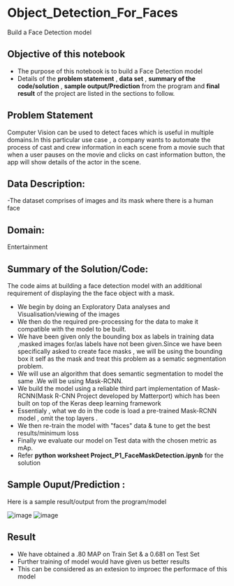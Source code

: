 # Object_Detection_For_Faces
Build a Face Detection model 


## Objective of this notebook
- The purpose of this notebook is to build a Face Detection model 
- Details of the **problem statement**  , **data set** ,  **summary of the code/solution**  , **sample output/Prediction** from the program and **final result** of the project are listed in the sections to follow.

## Problem Statement 
Computer Vision can be used to detect faces which is useful in multiple domains.In this particular use case , a company wants to automate the process of cast and crew information in each scene from a movie such that when a user pauses on the movie and clicks on cast information button, the app will show details of the actor in the scene.


## Data Description:
-The dataset comprises of images and its mask where there is a human face

## Domain:
  Entertainment

## Summary of the Solution/Code:
The code aims at building a face detection model with an additional requirement of displaying the the face object with a mask.
- We begin by doing an Exploratory Data analyses and Visualisation/viewing of the images 
- We then do the required pre-processing for the data to make it compatible with the model to be built.
- We have been given only the bounding box as labels in training data ,masked images for/as labels have not been given.Since we have been specifically asked to create   face masks , we will be using the bounding box it self as the mask and treat this problem as a sematic segmentation problem.
- We will use an algorithm that does semantic segmentation to model the same .We will be using Mask-RCNN.
- We build the model using a reliable third part implementation of Mask-RCNN(Mask R-CNN Project developed by Matterport) which has been built on top of the Keras deep learning framework
- Essentialy , what we do in the code is load a pre-trained Mask-RCNN model , omit the top layers . 
- We then re-train the model with "faces" data & tune to get the best results/minimum loss
- Finally we evaluate our model on Test data with the chosen metric as mAp.
- Refer **python worksheet  Project_P1_FaceMaskDetection.ipynb** for the solution

## Sample Ouput/Prediction :
Here is a sample result/output from the program/model 

![image](https://user-images.githubusercontent.com/68383273/191735599-d115c8f4-ccf3-4458-bf31-95b052ef4262.png)
![image](https://user-images.githubusercontent.com/68383273/191736008-b66da155-c404-499c-ab10-bd1cf2860f35.png)


## Result
- We have obtained a .80 MAP on Train Set & a 0.681 on Test Set
- Further training of model would have given us better results 
- This can be considered as an extesion to improec the performace of this model
